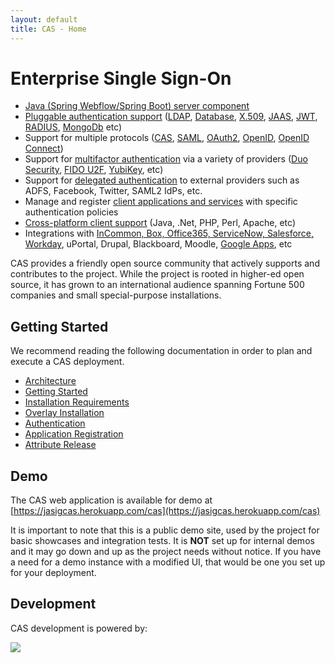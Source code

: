 ```yaml
---
layout: default
title: CAS - Home
---
```


# Enterprise Single Sign-On

* [Java (Spring Webflow/Spring Boot) server component](planning/Architecture.html)
* [Pluggable authentication support](Configuring-Authentication-Components.html) ([LDAP](installation/LDAP-Authentication.html), 
[Database](installation/Database-Authentication.html), [X.509](installation/X509-Authentication.html), 
[JAAS](installation/JAAS-Authentication.html), [JWT](installation/JWT-Authentication.html), 
[RADIUS](installation/RADIUS-Authentication.html), [MongoDb](installation/MongoDb-Authentication.html) etc)
* Support for multiple protocols ([CAS](protocol/CAS-Protocol.html), [SAML](protocol/SAML-Protocol.html), 
[OAuth2](protocol/OAuth-Protocol.html), [OpenID](protocol/OpenID-Protocol.html), [OpenID Connect](protocol/OIDC-Protocol.html))
* Support for [multifactor authentication](installation/Configuring-Multifactor-Authentication.html) via a variety of 
providers ([Duo Security](installation/DuoSecurity-Authentication.html), [FIDO U2F](installation/FIDO-U2f-Authentication.html), 
[YubiKey](installation/YubiKey-Authentication.html), etc)
* Support for [delegated authentication](integration/Delegate-Authentication.html) to external providers such as ADFS, Facebook, Twitter, SAML2 IdPs, etc.
* Manage and register [client applications and services](installation/Service-Management.html) with specific authentication policies
* [Cross-platform client support](integration/CAS-Clients.html) (Java, .Net, PHP, Perl, Apache, etc)
* Integrations with [InCommon, Box, Office365, ServiceNow, Salesforce, Workday](integration/Configuring-SAML-SP-Integrations.html), 
uPortal, Drupal, Blackboard, Moodle, [Google Apps](integration/Google-Apps-Integration.html), etc

CAS provides a friendly open source community that actively supports and contributes to the project.
While the project is rooted in higher-ed open source, it has grown to an international audience spanning
Fortune 500 companies and small special-purpose installations.

## Getting Started

We recommend reading the following documentation in order to plan and execute a CAS deployment.

* [Architecture](planning/Architecture.html)
* [Getting Started](planning/Getting-Started.html)
* [Installation Requirements](planning/Installation-Requirements.html)
* [Overlay Installation](installation/Maven-Overlay-Installation.html)
* [Authentication](installation/Configuring-Authentication-Components.html)
* [Application Registration](installation/Service-Management.html)
* [Attribute Release](integration/Attribute-Release.html)

## Demo

The CAS web application is available for demo at [https://jasigcas.herokuapp.com/cas](https://jasigcas.herokuapp.com/cas)

It is important to note that this is a public demo site, used by the project for basic showcases and integration tests. It is **NOT** set up for internal demos and it may go down and up as the project needs without notice. If you have a need for a demo instance with a modified UI, that would be one you set up for your deployment. 

## Development

CAS development is powered by: <br/>

<a href="http://www.jetbrains.com/idea/" target="_blank"><img src="../images/intellijidea.gif" valign="middle" style="vertical-align:middle"></a>

